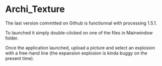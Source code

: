 Archi_Texture
=============

The last version committed on Github is functionnal with processing 1.5.1.

To launched it simply double-clicked on one of the files in Mainwindow folder.

Once the application launched, upload a picture and select an explosion with a free-hand line (the expansion explosion is kinda buggy on the present time).
